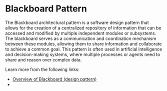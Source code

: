 # Blackboard Pattern

The Blackboard architectural pattern is a software design pattern that allows for the creation of a centralized repository of information that can be accessed and modified by multiple independent modules or subsystems. The blackboard serves as a communication and coordination mechanism between these modules, allowing them to share information and collaborate to achieve a common goal. This pattern is often used in artificial intelligence and decision-making systems, where multiple processes or agents need to share and reason over complex data.

Learn more from the following links:

- [Overview of Blackboard (design pattern)](<https://en.wikipedia.org/wiki/Blackboard_(design_pattern)>)
- [](http://www.openloop.com/softwareEngineering/patterns/architecturePattern/arch_Blackboard.htm)
